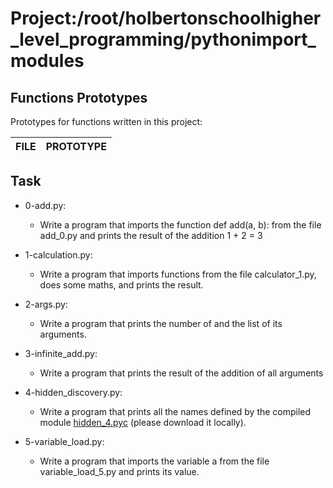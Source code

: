 # Project:/root/holbertonschoolhigher_level_programming/pythonimport_modules
## Functions Prototypes
Prototypes for functions written in this project:

| FILE  | PROTOTYPE | 
 | ------------- | ------------- |
## Task
- 0-add.py:
	- Write a program that imports the function def add(a, b): from the file add_0.py and prints the result of the addition 1 + 2 = 3

- 1-calculation.py:
	- Write a program that imports functions from the file calculator_1.py, does some maths, and prints the result.

- 2-args.py:
	- Write a program that prints the number of and the list of its arguments.

- 3-infinite_add.py:
	- Write a program that prints the result of the addition of all arguments

- 4-hidden_discovery.py:
	- Write a program that prints all the names defined by the compiled module <a href="https://github.com/hs-hq/0x02.py/raw/main/hidden_4.pyc" title="hidden_4.pyc" target="_blank">hidden_4.pyc</a> (please download it locally).

- 5-variable_load.py:
	- Write a program that imports the variable a from the file variable_load_5.py and prints its value.

